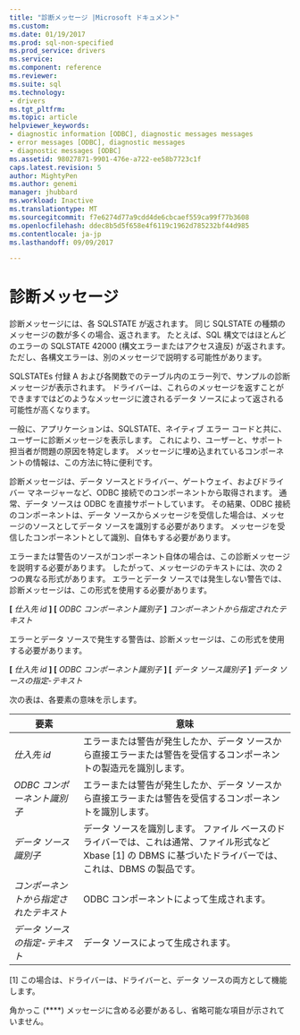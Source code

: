 ```yaml
---
title: "診断メッセージ |Microsoft ドキュメント"
ms.custom: 
ms.date: 01/19/2017
ms.prod: sql-non-specified
ms.prod_service: drivers
ms.service: 
ms.component: reference
ms.reviewer: 
ms.suite: sql
ms.technology:
- drivers
ms.tgt_pltfrm: 
ms.topic: article
helpviewer_keywords:
- diagnostic information [ODBC], diagnostic messages messages
- error messages [ODBC], diagnostic messages
- diagnostic messages [ODBC]
ms.assetid: 98027871-9901-476e-a722-ee58b7723c1f
caps.latest.revision: 5
author: MightyPen
ms.author: genemi
manager: jhubbard
ms.workload: Inactive
ms.translationtype: MT
ms.sourcegitcommit: f7e6274d77a9cdd4de6cbcaef559ca99f77b3608
ms.openlocfilehash: ddec8b5d5f658e4f6119c1962d785232bf44d985
ms.contentlocale: ja-jp
ms.lasthandoff: 09/09/2017

---
```

# <a name="diagnostic-messages"></a>診断メッセージ
診断メッセージには、各 SQLSTATE が返されます。 同じ SQLSTATE の種類のメッセージの数が多くの場合、返されます。 たとえば、SQL 構文ではほとんどのエラーの SQLSTATE 42000 (構文エラーまたはアクセス違反) が返されます。 ただし、各構文エラーは、別のメッセージで説明する可能性があります。  
  
 SQLSTATEs 付録 A および各関数でのテーブル内のエラー列で、サンプルの診断メッセージが表示されます。 ドライバーは、これらのメッセージを返すことができますではどのようなメッセージに渡されるデータ ソースによって返される可能性が高くなります。  
  
 一般に、アプリケーションは、SQLSTATE、ネイティブ エラー コードと共に、ユーザーに診断メッセージを表示します。 これにより、ユーザーと、サポート担当者が問題の原因を特定します。 メッセージに埋め込まれているコンポーネントの情報は、この方法に特に便利です。  
  
 診断メッセージは、データ ソースとドライバー、ゲートウェイ、およびドライバー マネージャーなど、ODBC 接続でのコンポーネントから取得されます。 通常、データ ソースは ODBC を直接サポートしています。 その結果、ODBC 接続のコンポーネントは、データ ソースからメッセージを受信した場合は、メッセージのソースとしてデータ ソースを識別する必要があります。 メッセージを受信したコンポーネントとして識別、自体もする必要があります。  
  
 エラーまたは警告のソースがコンポーネント自体の場合は、この診断メッセージを説明する必要があります。 したがって、メッセージのテキストには、次の 2 つの異なる形式があります。 エラーとデータ ソースでは発生しない警告では、診断メッセージは、この形式を使用する必要があります。  
  
 **[** *仕入先 id* **] [** *ODBC コンポーネント識別子* **]** *コンポーネントから指定されたテキスト*  
  
 エラーとデータ ソースで発生する警告は、診断メッセージは、この形式を使用する必要があります。  
  
 **[** *仕入先 id* **] [** *ODBC コンポーネント識別子* **] [** *データ ソース識別子* **]** *データ ソースの指定-テキスト*  
  
 次の表は、各要素の意味を示します。  
  
|要素|意味|  
|-------------|-------------|  
|*仕入先 id*|エラーまたは警告が発生したか、データ ソースから直接エラーまたは警告を受信するコンポーネントの製造元を識別します。|  
|*ODBC コンポーネント識別子*|エラーまたは警告が発生したか、データ ソースから直接エラーまたは警告を受信するコンポーネントを識別します。|  
|*データ ソース識別子*|データ ソースを識別します。 ファイル ベースのドライバーでは、これは通常、ファイル形式など Xbase [1] の DBMS に基づいたドライバーでは、これは、DBMS の製品です。|  
|*コンポーネントから指定されたテキスト*|ODBC コンポーネントによって生成されます。|  
|*データ ソースの指定-テキスト*|データ ソースによって生成されます。|  
  
 [1] この場合は、ドライバーは、ドライバーと、データ ソースの両方として機能します。  
  
 角かっこ (****) メッセージに含める必要があるし、省略可能な項目が示されていません。

